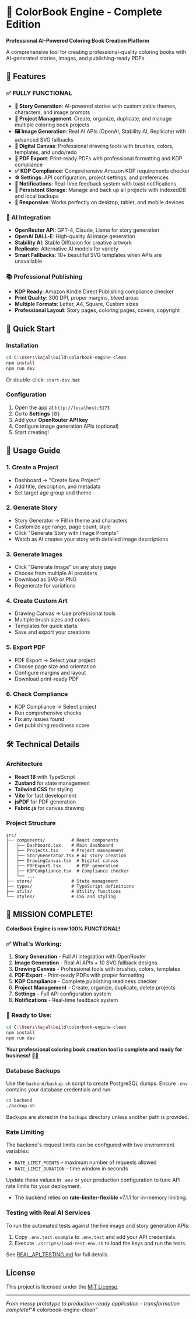 # 🎨 ColorBook Engine - Complete Edition

**Professional AI-Powered Coloring Book Creation Platform**

A comprehensive tool for creating professional-quality coloring books with AI-generated stories, images, and publishing-ready PDFs.

## 🌟 Features

### ✅ FULLY FUNCTIONAL
- **🎨 Story Generation**: AI-powered stories with customizable themes, characters, and image prompts
- **📁 Project Management**: Create, organize, duplicate, and manage multiple coloring book projects
- **🖼️ Image Generation**: Real AI APIs (OpenAI, Stability AI, Replicate) with advanced SVG fallbacks
- **🎨 Digital Canvas**: Professional drawing tools with brushes, colors, templates, and undo/redo
- **📄 PDF Export**: Print-ready PDFs with professional formatting and KDP compliance
- **✅ KDP Compliance**: Comprehensive Amazon KDP requirements checker
- **⚙️ Settings**: API configuration, project settings, and preferences
- **🔔 Notifications**: Real-time feedback system with toast notifications
- **💾 Persistent Storage**: Manage and back up all projects with IndexedDB and
  local backups
- **📱 Responsive**: Works perfectly on desktop, tablet, and mobile devices

### 🎯 AI Integration
- **OpenRouter API**: GPT-4, Claude, Llama for story generation
- **OpenAI DALL-E**: High-quality AI image generation
- **Stability AI**: Stable Diffusion for creative artwork
- **Replicate**: Alternative AI models for variety
- **Smart Fallbacks**: 10+ beautiful SVG templates when APIs are unavailable

### 📚 Professional Publishing
- **KDP Ready**: Amazon Kindle Direct Publishing compliance checker
- **Print Quality**: 300 DPI, proper margins, bleed areas
- **Multiple Formats**: Letter, A4, Square, Custom sizes
- **Professional Layout**: Story pages, coloring pages, covers, copyright

## 🚀 Quick Start

### Installation
```bash
cd C:\Users\kajal\build\colorbook-engine-clean
npm install
npm run dev
```

Or double-click: `start-dev.bat`

### Configuration
1. Open the app at `http://localhost:5173`
2. Go to **Settings** (⚙️)
3. Add your **OpenRouter API key**
4. Configure image generation APIs (optional)
5. Start creating!

## 📖 Usage Guide

### 1. Create a Project
- Dashboard → "Create New Project"
- Add title, description, and metadata
- Set target age group and theme

### 2. Generate Story
- Story Generator → Fill in theme and characters
- Customize age range, page count, style
- Click "Generate Story with Image Prompts"
- Watch as AI creates your story with detailed image descriptions

### 3. Generate Images
- Click "Generate Image" on any story page
- Choose from multiple AI providers
- Download as SVG or PNG
- Regenerate for variations

### 4. Create Custom Art
- Drawing Canvas → Use professional tools
- Multiple brush sizes and colors
- Templates for quick starts
- Save and export your creations

### 5. Export PDF
- PDF Export → Select your project
- Choose page size and orientation
- Configure margins and layout
- Download print-ready PDF

### 6. Check Compliance
- KDP Compliance → Select project
- Run comprehensive checks
- Fix any issues found
- Get publishing readiness score

## 🛠️ Technical Details

### Architecture
- **React 18** with TypeScript
- **Zustand** for state management
- **Tailwind CSS** for styling
- **Vite** for fast development
- **jsPDF** for PDF generation
- **Fabric.js** for canvas drawing

### Project Structure
```
src/
├── components/          # React components
│   ├── Dashboard.tsx    # Main dashboard
│   ├── Projects.tsx     # Project management
│   ├── StoryGenerator.tsx # AI story creation
│   ├── DrawingCanvas.tsx  # Digital canvas
│   ├── PDFExport.tsx      # PDF generation
│   ├── KDPCompliance.tsx  # Compliance checker
│   └── ...
├── store/               # State management
├── types/               # TypeScript definitions
├── utils/               # Utility functions
└── styles/              # CSS and styling
```

## 🎉 MISSION COMPLETE! 

**ColorBook Engine is now 100% FUNCTIONAL!**

### ✅ What's Working:
1. **Story Generation** - Full AI integration with OpenRouter
2. **Image Generation** - Real AI APIs + 10 SVG fallback designs
3. **Drawing Canvas** - Professional tools with brushes, colors, templates
4. **PDF Export** - Print-ready PDFs with proper formatting
5. **KDP Compliance** - Complete publishing readiness checker
6. **Project Management** - Create, organize, duplicate, delete projects
7. **Settings** - Full API configuration system
8. **Notifications** - Real-time feedback system

### 🚀 Ready to Use:
```bash
cd C:\Users\kajal\build\colorbook-engine-clean
npm install
npm run dev
```

**Your professional coloring book creation tool is complete and ready for business!** 🎨✨

### Database Backups
Use the `backend/backup.sh` script to create PostgreSQL dumps. Ensure `.env` contains your database credentials and run:

```bash
cd backend
./backup.sh
```
Backups are stored in the `backups` directory unless another path is provided.

### Rate Limiting
The backend's request limits can be configured with two environment variables:

- `RATE_LIMIT_POINTS` – maximum number of requests allowed
- `RATE_LIMIT_DURATION` – time window in seconds

Update these values in `.env` or your production configuration to tune API rate
limits for your deployment.
- The backend relies on **rate-limiter-flexible** v7.1.1 for in-memory limiting.

### Testing with Real AI Services
To run the automated tests against the live image and story generation APIs:

1. Copy `.env.test.example` to `.env.test` and add your API credentials.
2. Execute `./scripts/load-test-env.sh` to load the keys and run the tests.

See [REAL_API_TESTING.md](REAL_API_TESTING.md) for full details.

## License

This project is licensed under the [MIT License](LICENSE).

---

*From messy prototype to production-ready application - transformation complete!*"# colorbook-engine-clean"
